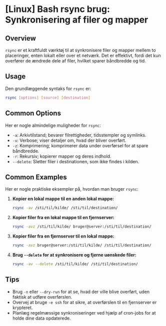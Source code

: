 # [Linux] Bash rsync brug: Synkronisering af filer og mapper

## Overview
`rsync` er et kraftfuldt værktøj til at synkronisere filer og mapper mellem to placeringer, enten lokalt eller over et netværk. Det er effektivt, fordi det kun overfører de ændrede dele af filer, hvilket sparer båndbredde og tid.

## Usage
Den grundlæggende syntaks for `rsync` er:

```bash
rsync [options] [source] [destination]
```

## Common Options
Her er nogle almindelige muligheder for `rsync`:

- `-a`: Arkivtilstand; bevarer filrettigheder, tidsstempler og symlinks.
- `-v`: Verbose; viser detaljer om, hvad der bliver overført.
- `-z`: Komprimering; komprimerer data under overførsel for at spare båndbredde.
- `-r`: Rekursiv; kopierer mapper og deres indhold.
- `--delete`: Sletter filer i destinationen, som ikke findes i kilden.

## Common Examples
Her er nogle praktiske eksempler på, hvordan man bruger `rsync`:

1. **Kopier en lokal mappe til en anden lokal mappe:**

   ```bash
   rsync -av /sti/til/kilde/ /sti/til/destination/
   ```

2. **Kopier filer fra en lokal mappe til en fjernserver:**

   ```bash
   rsync -avz /sti/til/kilde/ bruger@server:/sti/til/destination/
   ```

3. **Kopier filer fra en fjernserver til en lokal mappe:**

   ```bash
   rsync -avz bruger@server:/sti/til/kilde/ /sti/til/destination/
   ```

4. **Brug `--delete` for at synkronisere og fjerne uønskede filer:**

   ```bash
   rsync -av --delete /sti/til/kilde/ /sti/til/destination/
   ```

## Tips
- Brug `-n` eller `--dry-run` for at se, hvad der ville blive overført, uden faktisk at udføre overførslen.
- Overvej at bruge `-e ssh` for at sikre, at overførslen til en fjernserver er krypteret.
- Planlæg regelmæssige synkroniseringer ved hjælp af cron-jobs for at holde dine data opdaterede.